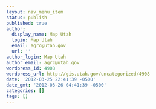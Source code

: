 ```yaml
---
layout: nav_menu_item
status: publish
published: true
author:
  display_name: Map Utah
  login: Map Utah
  email: agrc@utah.gov
  url: ''
author_login: Map Utah
author_email: agrc@utah.gov
wordpress_id: 4908
wordpress_url: http://gis.utah.gov/uncategorized/4908
date: '2012-03-25 22:41:39 -0500'
date_gmt: '2012-03-26 04:41:39 -0500'
categories: []
tags: []
---
```


